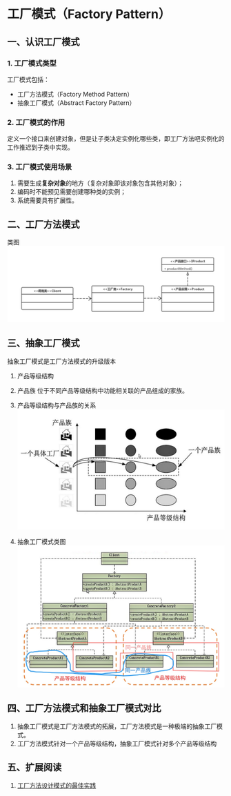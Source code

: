 # 工厂模式（Factory Pattern）
## 一、认识工厂模式
### 1. 工厂模式类型
工厂模式包括：
- 工厂方法模式（Factory Method Pattern）
- 抽象工厂模式（Abstract Factory Pattern）

### 2. 工厂模式的作用
定义一个接口来创建对象，但是让子类决定实例化哪些类，即工厂方法吧实例化的工作推迟到子类中实现。

### 3. 工厂模式使用场景
1. 需要生成**复杂对象**的地方（复杂对象即该对象包含其他对象）；
2. 编码时不能预见需要创建哪种类的实例；
3. 系统需要具有扩展性。

## 二、工厂方法模式
类图
![工厂方法模式的类图](./FactoryPattern-3.jpg)

## 三、抽象工厂模式
抽象工厂模式是工厂方法模式的升级版本
1. 产品等级结构

2. 产品族
位于不同产品等级结构中功能相关联的产品组成的家族。

3. 产品等级结构与产品族的关系
![产品等级结构与产品族的关系](./FactoryPattern-1.jpg)

4. 抽象工厂模式类图
![抽象工厂模式类图](./FactoryPattern-2.jpg)

## 四、工厂方法模式和抽象工厂模式对比
1. 抽象工厂模式是工厂方法模式的拓展，工厂方法模式是一种极端的抽象工厂模式。
2. 工厂方法模式针对一个产品等级结构，抽象工厂模式针对多个产品等级结构

## 五、扩展阅读
1. [工厂方法设计模式的最佳实践](http://www.importnew.com/10286.html)